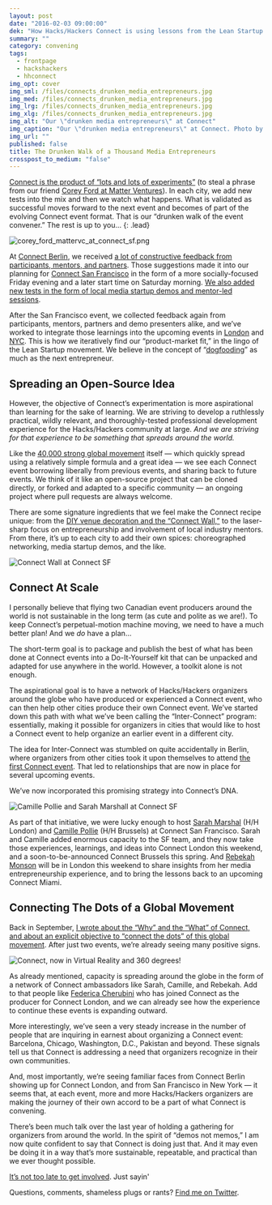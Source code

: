 ```yaml
---
layout: post
date: "2016-02-03 09:00:00"
dek: "How Hacks/Hackers Connect is using lessons from the Lean Startup movement to learn, improve, and scale"
summary: ""
category: convening
tags: 
  - frontpage
  - hackshackers
  - hhconnect
img_opt: cover
img_sml: /files/connects_drunken_media_entrepreneurs.jpg
img_med: /files/connects_drunken_media_entrepreneurs.jpg
img_lrg: /files/connects_drunken_media_entrepreneurs.jpg
img_xlg: /files/connects_drunken_media_entrepreneurs.jpg
img_alt: "Our \"drunken media entrepreneurs\" at Connect"
img_caption: "Our \"drunken media entrepreneurs\" at Connect. Photo by Karl Mondon"
img_url: ""
published: false
title: The Drunken Walk of a Thousand Media Entrepreneurs
crosspost_to_medium: "false"
---
```


[Connect is the product of “lots and lots of experiments”](https://medium.com/hacks-hackers-journalism-meets-technology/connect-bringing-new-business-models-for-media-to-life-2068441d59e6#.fh9le4f2a) (to steal a phrase from our friend [Corey Ford at Matter Ventures](https://medium.com/hacks-hackers-journalism-meets-technology/bringing-it-together-for-tomorrow-s-media-entrepreneurs-with-matter-jsk-medill-more-9549c084dc7a#.s0zrwxayl)). In each city, we add new tests into the mix and then we watch what happens. What is validated as successful moves forward to the next event and becomes of part of the evolving Connect event format. That is our “drunken walk of the event convener.” The rest is up to you…
{: .lead}

![corey_ford_mattervc_at_connect_sf.png]({{site.baseurl}}/files/corey_ford_mattervc_at_connect_sf.png)

At [Connect Berlin](http://connect.hackshackers.com/event/berlin/), we received [a lot of constructive feedback from participants, mentors, and partners](https://docs.google.com/document/d/1zCRytjK_Ra1XtEPDh_pngQlhTdkQt34XHaD012LKGUs/edit?usp=sharing). Those suggestions made it into our planning for [Connect San Francisco](http://connect.hackshackers.com/event/sf/) in the form of a more socially-focused Friday evening and a later start time on Saturday morning. [We also added new tests in the form of local media startup demos and mentor-led sessions](http://www.eventbrite.com/e/hackshackers-connect-san-francisco-jan-22-23-registration-19879857188).

After the San Francisco event, we collected feedback again from participants, mentors, partners and demo presenters alike, and we’ve worked to integrate those learnings into the upcoming events in [London](http://connect.hackshackers.com/event/london/) and [NYC](http://connect.hackshackers.com/event/nyc/). This is how we iteratively find our “product-market fit,” in the lingo of the Lean Startup movement. We believe in the concept of “[dogfooding](https://en.wikipedia.org/wiki/Eating_your_own_dog_food)” as much as the next entrepreneur.

## Spreading an Open-Source Idea 
However, the objective of Connect’s experimentation is more aspirational than learning for the sake of learning. We are striving to develop a ruthlessly practical, wildly relevant, and  thoroughly-tested professional development experience for the Hacks/Hackers community at large. _And we are striving for that experience to be something that spreads around the world._

Like the [40,000 strong global movement](http://hackshackers.com) itself — which quickly spread using a relatively simple formula and a great idea — we see each Connect event borrowing liberally from previous events, and sharing back to future events. We think of it like an open-source project that can be cloned directly, or forked and adapted to a specific community — an ongoing project where pull requests are always welcome.

There are some signature ingredients that we feel make the Connect recipe unique: from the [DIY venue decoration and the “Connect Wall,”](https://drive.google.com/file/d/0BwZzmiG9MvT4WWhSa3ZXRGdUMGM/view?usp=sharing) to the laser-sharp focus on entrepreneurship and involvement of local industry mentors. From there, it’s up to each city to add their own spices: choreographed networking, media startup demos, and the like.

![Connect Wall at Connect SF]({{site.baseurl}}/files/connect_wall_at_connect_sf.jpg)

## Connect At Scale
I personally believe that flying two Canadian event producers around the world is not sustainable in the long term (as cute and polite as we are!). To keep Connect’s perpetual-motion machine moving, we need to have a much better plan! And we _do_ have a plan…

The short-term goal is to package and publish the best of what has been done at Connect events into a Do-It-Yourself kit that can be unpacked and adapted for use anywhere in the world. However, a toolkit alone is not enough.

The aspirational goal is to have a network of Hacks/Hackers organizers around the globe who have produced or experienced a Connect event, who can then help other cities produce their own Connect event. We’ve started down this path with what we’ve been calling the “Inter-Connect” program: essentially, making it possible for organizers in cities that would like to host a Connect event to help organize an earlier event in a different city.

The idea for Inter-Connect was stumbled on quite accidentally in Berlin, where organizers from other cities took it upon themselves to attend [the first Connect event](http://connect.hackshackers.com/event/berlin/). That led to relationships that are now in place for several upcoming events.  

We’ve now incorporated this promising strategy into Connect’s DNA.

![Camille Pollie and Sarah Marshall at Connect SF]({{site.baseurl}}/files/camille_and_sarah_at_connect_sf.jpg)

As part of that initiative, we were lucky enough to host [Sarah Marshal](https://twitter.com/SarahMarshall) (H/H London) and [Camille Pollie](https://twitter.com/camillepollie) (H/H Brussels) at Connect San Francisco. Sarah and Camille added enormous capacity to the SF team, and they now take those experiences, learnings, and ideas into Connect London this weekend, and a soon-to-be-announced Connect Brussels this spring. And [Rebekah Monson](https://twitter.com/rsm) will be in London this weekend to share insights from her media entrepreneurship experience, and to bring the lessons back to an upcoming Connect Miami.

## Connecting The Dots of a Global Movement
Back in September, [I wrote about the “Why” and the “What” of Connect, and about an explicit objective to “connect the dots” of this global movement](https://medium.com/hacks-hackers-journalism-meets-technology/connecting-the-dots-of-a-global-movement-7730e8956205#.svlkzzlw0). After just two events, we’re already seeing many positive signs.

![Connect, now in Virtual Reality and 360 degrees!]({{site.baseurl}}/files/virtual_reality_at_connect_sf.jpg)

As already mentioned, capacity is spreading around the globe in the form of a network of Connect ambassadors like Sarah, Camille, and Rebekah. Add to that people like [Federica Cherubini](https://twitter.com/fedecherubini) who has joined Connect as the producer for Connect London, and we can already see how the experience to continue these events is expanding outward.

More interestingly, we’ve seen a very steady increase in the number of people that are inquiring in earnest about organizing a Connect event: Barcelona, Chicago, Washington, D.C., Pakistan and beyond. These signals tell us that Connect is addressing a need that organizers recognize in their own communities.

And, most importantly, we’re seeing familiar faces from Connect Berlin showing up for Connect London, and from San Francisco in New York — it seems that, at each event, more and more Hacks/Hackers organizers are making the journey of their own accord to be a part of what Connect is convening.

There’s been much talk over the last year of holding a gathering for organizers from around the world. In the spirit of “demos not memos,” I am now quite confident to say that Connect is doing just that. And it may even be doing it in a way that’s more sustainable, repeatable, and practical than we ever thought possible. 

[It’s not too late to get involved](http://connect.hackshackers.com/). Just sayin'

Questions, comments, shameless plugs or rants? [Find me on Twitter](https://twitter.com/phillipadsmith).
